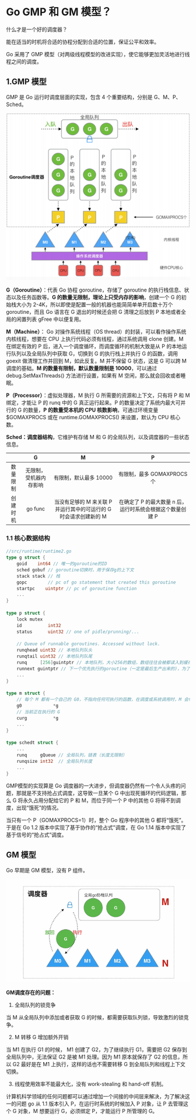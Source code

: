 # Go GMP 和 GM 模型？

什么才是一个好的调度器？

能在适当的时机将合适的协程分配到合适的位置，保证公平和效率。

Go 采用了 GMP 模型（对两级线程模型的改进实现），使它能够更加灵活地进行线程之间的调度。

## 1.GMP 模型

GMP 是 Go 运行时调度层面的实现，包含 4 个重要结构，分别是 G、M、P、Sched。

![model_gmp](../Images/model_gmp.png)

**G（Goroutine）**：代表 Go 协程 goroutine，存储了 goroutine 的执行栈信息、状态以及任务函数等。**G 的数量无限制，理论上只受内存的影响**，创建一个 G 的初始栈大小为 2-4K，所以即使是配置一般的机器也能简简单单开启数十万个 goroutine，而且 Go 语言在 G 退出的时候还会把 G 清理之后放到 P 本地或者全局的闲置列表 gFree 中以便复用。

**M（Machine）**： Go 对操作系统线程（OS thread）的封装，可以看作操作系统内核线程，想要在 CPU 上执行代码必须有线程，通过系统调用 clone 创建。M 在绑定有效的 P 后，进入一个调度循环，而调度循环的机制大致是从 P 的本地运行队列以及全局队列中获取 G，切换到 G 的执行栈上并执行 G 的函数，调用 goexit 做清理工作并回到 M，如此反复。M 并不保留 G 状态，这是 G 可以跨 M 调度的基础。**M 的数量有限制，默认数量限制是 10000**，可以通过 debug.SetMaxThreads() 方法进行设置，如果有 M 空闲，那么就会回收或者睡眠。

**P（Processor）**：虚拟处理器，M 执行 G 所需要的资源和上下文，只有将 P 和 M 绑定，才能让 P 的 runq 中的 G 真正运行起来。P 的数量决定了系统内最大可并行的 G 的数量，**P 的数量受本机的 CPU 核数影响**，可通过环境变量 $GOMAXPROCS 或在 runtime.GOMAXPROCS() 来设置，默认为 CPU 核心数。

**Sched：调度器结构**，它维护有存储 M 和 G 的全局队列，以及调度器的一些状态信息。

|  | G | M | P |
| :-: | :-: | :-: | :-: |
| 数量限制 | 无限制，受机器内存影响 | 有限制，默认最多 10000 | 有限制，最多 GOMAXPROCS 个 |
| 创建时机 | go func | 当没有足够的 M 来关联 P 并运行其中的可运行的 G 时会请求创建新的 M | 在确定了 P 的最大数量 n 后，运行时系统会根据这个数量创建 P |

### 1.1 核心数据结构

```go
//src/runtime/runtime2.go
type g struct {
    goid    int64 // 唯一的goroutine的ID
    sched gobuf // goroutine切换时，用于保存g的上下文
    stack stack // 栈
    gopc        // pc of go statement that created this goroutine
    startpc    uintptr // pc of goroutine function
    ...
}

type p struct {
    lock mutex
    id          int32
    status      uint32 // one of pidle/prunning/...

    // Queue of runnable goroutines. Accessed without lock.
    runqhead uint32 // 本地队列队头
    runqtail uint32 // 本地队列队尾
    runq     [256]guintptr // 本地队列，大小256的数组，数组往往会被都读入到缓存中，对缓存友好，效率较高
    runnext guintptr // 下一个优先执行的goroutine（一定是最后生产出来的)，为了实现局部性原理，runnext中的G永远会被最先调度执行
    ... 
}

type m struct {
    // 每个 M 都有一个自己的 G0，不指向任何可执行的函数，在调度或系统调用时，M 会切换到 G0，使用 G0 的栈空间来调度
    g0            *g   
    // 当前正在执行的 G  
    curg          *g    
    ... 
}

type schedt struct {
    ...
    runq     gQueue // 全局队列，链表（长度无限制）
    runqsize int32  // 全局队列长度
    ...
}
```

GMP模型的实现算是 Go 调度器的一大进步，但调度器仍然有一个令人头疼的问题，那就是不支持抢占式调度，这导致一旦某个 G 中出现死循环的代码逻辑，那么 G 将永久占用分配给它的 P 和 M，而位于同一个 P 中的其他 G 将得不到调度，出现“饿死”的情况。

当只有一个 P（GOMAXPROCS=1）时，整个 Go 程序中的其他 G 都将“饿死”。于是在 Go 1.2 版本中实现了基于协作的“抢占式”调度，在 Go 1.14 版本中实现了基于信号的“抢占式”调度。

## GM 模型

Go 早期是 GM 模型，没有 P 组件。

![model_gm](../Images/model_gm.png)

**GM调度存在的问题：**

1. 全局队列的锁竞争

当 M 从全局队列中添加或者获取 G 的时候，都需要获取队列锁，导致激烈的锁竞争。

2. M 转移 G 增加额外开销

当 M1 在执行 G1 的时候， M1 创建了 G2，为了继续执行 G1，需要把 G2 保存到全局队列中，无法保证 G2 是被 M1 处理。因为 M1 原本就保存了 G2 的信息，所以 G2 最好是在 M1 上执行，这样的话也不需要转移 G 到全局队列和线程上下文切换。

3. 线程使用效率不能最大化，没有 work-stealing 和 hand-off 机制。

计算机科学领域的任何问题都可以通过增加一个间接的中间层来解决，为了解决这一的问题 go 从 1.1 版本引入 P，在运行时系统的时候加入 P 对象，让 P 去管理这个 G 对象，M 想要运行 G，必须绑定 P，才能运行 P 所管理的 G。